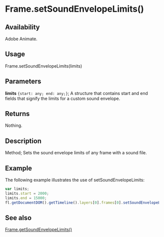 # Frame.setSoundEnvelopeLimits()

## Availability

Adobe Animate.

## Usage

Frame.setSoundEnvelopeLimits(limits)

## Parameters

**limits** `{start: any; end: any;}`; A structure that contains start and end fields that signify the limits for a custom sound envelope.

## Returns

Nothing.

## Description

Method; Sets the sound envelope limits of any frame with a sound file.

## Example

The following example illustrates the use of setSoundEnvelopeLimits:

```javascript
var limits;
limits.start = 2000;
limits.end = 15000;
fl.getDocumentDOM().getTimeline().layers[0].frames[0].setSoundEnvelopeLimits(limits);
```

## See also

[Frame.getSoundEnvelopeLimits()](../Frame_object/Frame9.md)
